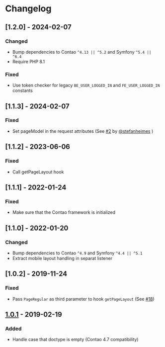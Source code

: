 
# Changelog

## [1.2.0] - 2024-02-07

### Changed

 - Bump dependencies to Contao `^4.13 || ^5.2` and Symfony `^5.4 || ^6.4`
 - Require PHP 8.1

### Fixed

 - Use token checker for legacy `BE_USER_LOGGED_IN` and `FE_USER_LOGGED_IN` constants 

## [1.1.3] - 2024-02-07

### Fixed

 - Set pageModel in the request attributes (See [#2](https://github.com/netzmacht/contao-page-context/pull/2) by [@stefanheimes](https://github.com/stefanheimes) )

## [1.1.2] - 2023-06-06

### Fixed

 - Call getPageLayout hook

## [1.1.1] - 2022-01-24

### Fixed

 - Make sure that the Contao framework is initialized

## [1.1.0] - 2022-01-20

### Changed

 - Bump dependencies to Contao `^4.9` and Symfony `^4.4 || ^5.1`
 - Extract mobile layout handling in separat listener

## [1.0.2] - 2019-11-24

### Fixed

 - Pass `PageRegular` as third parameter to hook `getPageLayout` (See [#18])

## [1.0.1] - 2019-02-19

### Added

 - Handle case that doctype is empty (Contao 4.7 compatibility) 

[1.0.1]: https://github.com/netzmacht/contao-page-context/compare/1.0.1...1.0.2 
[1.0.1]: https://github.com/netzmacht/contao-page-context/compare/1.0.0...1.0.1

[#18]: https://github.com/netzmacht/contao-page-context/issues/18
